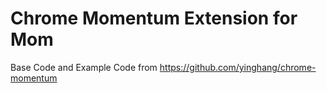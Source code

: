 # Chrome Momentum Extension for Mom

Base Code and Example Code from
https://github.com/yinghang/chrome-momentum
